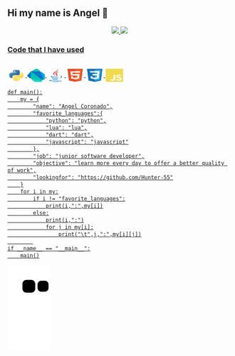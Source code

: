 ## Hi my name is Angel 👋

<div align="center">
  <a href="https://github.com/Hunter-55">
  <img height="180em" src="https://github-readme-stats.vercel.app/api?username=Hunter-55&show_icons=true&theme=dracula&include_all_commits=true&count_private=true"/>
  <img height="180em" src="https://github-readme-stats.vercel.app/api/top-langs/?username=Hunter-55&layout=compact&langs_count=7&theme=dracula"/>
</div>
  
<h3>Code that I have used</h3>
  
<div style="display: inline_block"><br>
  <img align="center" alt="Rafa-Python" height="30" width="40" src="https://raw.githubusercontent.com/devicons/devicon/master/icons/python/python-original.svg">
  <img align="center" alt="Rafa-HTML" height="30" width="40" src="https://raw.githubusercontent.com/devicons/devicon/master/icons/dart/dart-original.svg">
  <img align="center" alt="Rafa-HTML" height="30" width="40" src="https://raw.githubusercontent.com/devicons/devicon/master/icons/java/java-original.svg">
  <img align="center" alt="Rafa-HTML" height="30" width="40" src="https://raw.githubusercontent.com/devicons/devicon/master/icons/html5/html5-original.svg">
  <img align="center" alt="Rafa-CSS" height="30" width="40" src="https://raw.githubusercontent.com/devicons/devicon/master/icons/css3/css3-original.svg">
  <img align="center" alt="Rafa-Js" height="30" width="40" src="https://raw.githubusercontent.com/devicons/devicon/master/icons/javascript/javascript-plain.svg">
</div>
  
```
def main():
    my = {
        "name": "Angel Coronado",
        "favorite_languages":{
            "python": "python",
            "lua": "lua",
            "dart": "dart",
            "javascript": "javascript"
        },
        "job": "junior software developer",
        "objective": "learn more every day to offer a better quality of work",
        "lookingfor": "https://github.com/Hunter-55"
    }
    for i in my:
        if i != "favorite_languages":
            print(i,":",my[i])
        else:
            print(i,":")
            for j in my[i]:
                print("\t",j,":",my[i][j])
        
if __name__ == "__main__":
    main()
```

<div> 
    
  ![Snake animation](https://github.com/rafaballerini/rafaballerini/blob/output/github-contribution-grid-snake.svg)
    
</div>
    
